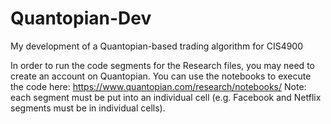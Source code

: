 # Quantopian-Dev
My development of a Quantopian-based trading algorithm for CIS4900

In order to run the code segments for the Research files, you may need to create an account on Quantopian.
You can use the notebooks to execute the code here: https://www.quantopian.com/research/notebooks/
Note: each segment must be put into an individual cell (e.g. Facebook and Netflix segments must be in individual cells).
